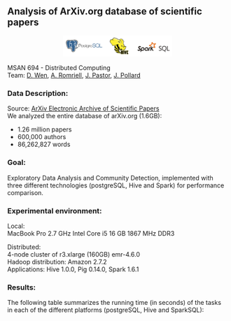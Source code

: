 ## Analysis of ArXiv.org database of scientific papers

<p align="center">
	<img src="https://github.com/jaimeps/distributed-computing-arxiv/blob/master/images/logos.png" width="250">
</p>

MSAN 694 - Distributed Computing <br />
Team: [D. Wen](https://github.com/davidjeffwen), [A. Romriell](https://github.com/asromriell), [J. Pastor](https://github.com/jaimeps), [J. Pollard](https://github.com/pollardJ)

### Data Description:  
Source: [ArXiv Electronic Archive of Scientific Papers](http://arxiv.org/) <br />
We analyzed the entire database of arXiv.org (1.6GB): <br />
- 1.26 million papers <br />
- 600,000 authors <br />
- 86,262,827 words <br />

### Goal:
Exploratory Data Analysis and Community Detection, implemented with three different technologies (postgreSQL, Hive and Spark) for performance comparison.

### Experimental environment:
Local: <br /> 
    MacBook Pro 2.7 GHz Intel Core i5 16 GB 1867 MHz DDR3

Distributed: <br /> 
	4-node cluster of r3.xlarge (160GB) emr-4.6.0 <br /> 
	Hadoop distribution: Amazon 2.7.2 <br /> 
	Applications: Hive 1.0.0, Pig 0.14.0, Spark 1.6.1 <br /> 

### Results:
The following table summarizes the running time (in seconds) of the tasks in each of the different platforms (postgreSQL, Hive and SparkSQL):

